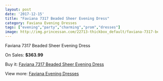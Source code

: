 ```yaml
---
layout: post
date: '2017-12-15'
title: "Faviana 7317 Beaded Sheer Evening Dress"
category: Faviana Evening Dresses
tags: ["evening","party","charming","prom","dresses"]
image: http://img.princessan.com/22713-thickbox_default/faviana-7317-beaded-sheer-evening-dress.jpg
---
```

Faviana 7317 Beaded Sheer Evening Dress

On Sales: **$363.99**
<a href="https://www.princessan.com/en/10319-faviana-7317-beaded-sheer-evening-dress.html"><amp-img layout="responsive" width="600" height="600" src="//img.princessan.com/22713-thickbox_default/faviana-7317-beaded-sheer-evening-dress.jpg" alt="Faviana 7317 Beaded Sheer Evening Dress 0" /></a>
<a href="https://www.princessan.com/en/10319-faviana-7317-beaded-sheer-evening-dress.html"><amp-img layout="responsive" width="600" height="600" src="//img.princessan.com/22714-thickbox_default/faviana-7317-beaded-sheer-evening-dress.jpg" alt="Faviana 7317 Beaded Sheer Evening Dress 1" /></a>

Buy it: [Faviana 7317 Beaded Sheer Evening Dress](https://www.princessan.com/en/10319-faviana-7317-beaded-sheer-evening-dress.html "Faviana 7317 Beaded Sheer Evening Dress")

View more: [Faviana Evening Dresses](https://www.princessan.com/en/80- "Faviana Evening Dresses")